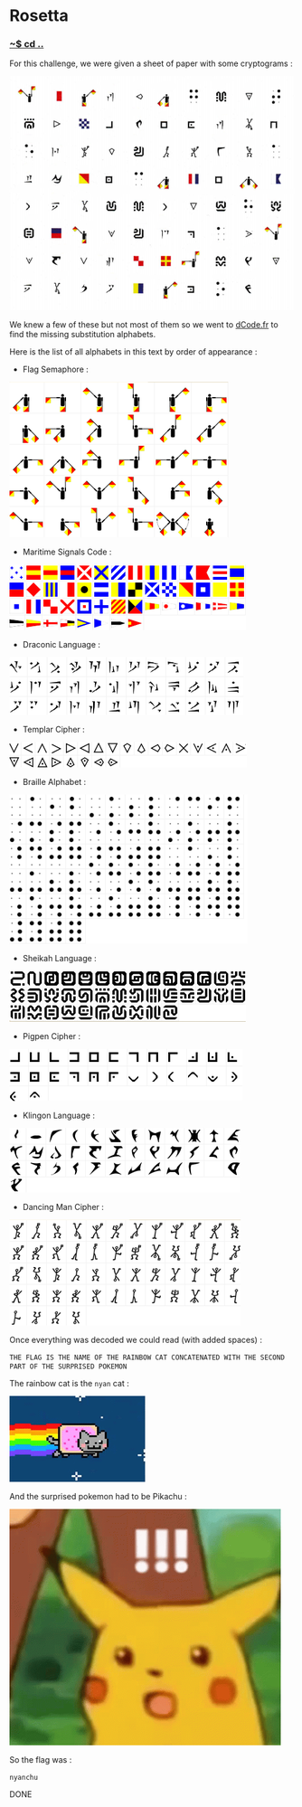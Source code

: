 # Rosetta

### [~$ cd ..](../)

For this challenge, we were given a sheet of paper with some cryptograms :

![cryptograms](assets/symbols.png)

We knew a few of these but not most of them so we went to [dCode.fr](www.dcode.fr) to find the missing substitution alphabets.

Here is the list of all alphabets in this text by order of appearance :

* Flag Semaphore :

![flag semaphore](assets/flag_semaphore.png)

* Maritime Signals Code :

![maritime signals code](assets/maritime_signals_code.png)

* Draconic Language :

![draconic language](assets/draconic_language.png)

* Templar Cipher :

![templar cipher](assets/templar_cipher.png)

* Braille Alphabet :

![braille alphabet](assets/braille_alphabet.png)

* Sheikah Language :

![sheikah language](assets/sheikah_language.png)

* Pigpen Cipher :

![pigpen cipher](assets/pigpen_cipher.png)

* Klingon Language :

![klingon language](assets/klingon_language.png)

* Dancing Man Cipher :

![dancing man cipher](assets/dancing_men_cipher.png)

Once everything was decoded we could read (with added spaces) :

```
THE FLAG IS THE NAME OF THE RAINBOW CAT CONCATENATED WITH THE SECOND PART OF THE SURPRISED POKEMON
```

The rainbow cat is the `nyan` cat :

![nyan cat](assets/nyan_cat.gif)

And the surprised pokemon had to be Pikachu :

![pikachu](assets/pikachu.gif)

So the flag was :

```
nyanchu
```

DONE
